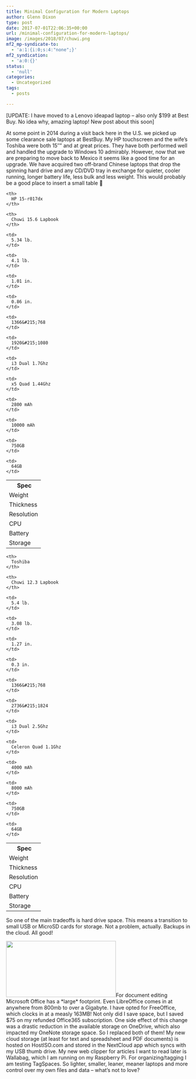 ```yaml
---
title: Minimal Configuration for Modern Laptops
author: Glenn Dixon
type: post
date: 2017-07-01T22:06:35+00:00
url: /minimal-configuration-for-modern-laptops/
image: /images/2018/07/chuwi.png
mf2_mp-syndicate-to:
  - 'a:1:{i:0;s:4:"none";}'
mf2_syndication:
  - 'a:0:{}'
status:
  - 'null'
categories:
  - Uncategorized
tags:
  - posts

---
```

[UPDATE: I have moved to a Lenovo ideapad laptop &#8211; also only $199 at Best Buy. No idea why, amazing laptop! New post about this soon]

At some point in 2014 during a visit back here in the U.S. we picked up some clearance sale laptops at BestBuy. My HP touchscreen and the wife&#8217;s Toshiba were both 15&#8243;&#8221; and at great prices. They have both performed well and handled the upgrade to Windows 10 admirably. However, now that we are preparing to move back to Mexico it seems like a good time for an upgrade. We have acquired two off-brand <a>Chinese laptops</a> that drop the spinning hard drive and any CD/DVD tray in exchange for quieter, cooler running, longer battery life, less bulk and less weight. This would probably be a good place to insert a small table 🙂

<table>
  <tr>
    <th>
       Spec
    </th>
    
    <th>
      HP 15-r017dx
    </th>
    
    <th>
      Chuwi 15.6 Lapbook
    </th>
  </tr>
  
  <tr>
    <td>
      Weight
    </td>
    
    <td>
      5.34 lb.
    </td>
    
    <td>
      4.1 lb.
    </td>
  </tr>
  
  <tr>
    <td>
      Thickness
    </td>
    
    <td>
      1.01 in.
    </td>
    
    <td>
      0.86 in.
    </td>
  </tr>
  
  <tr>
    <td>
      Resolution
    </td>
    
    <td>
      1366&#215;768
    </td>
    
    <td>
      1920&#215;1080
    </td>
  </tr>
  
  <tr>
    <td>
      CPU
    </td>
    
    <td>
      i3 Dual 1.7Ghz
    </td>
    
    <td>
      x5 Quad 1.44Ghz
    </td>
  </tr>
  
  <tr>
    <td>
      Battery
    </td>
    
    <td>
      2800 mAh
    </td>
    
    <td>
      10000 mAh
    </td>
  </tr>
  
  <tr>
    <td>
      Storage
    </td>
    
    <td>
      750GB
    </td>
    
    <td>
      64GB
    </td>
  </tr>
</table>

<table>
  <tr>
    <th>
       Spec
    </th>
    
    <th>
      Toshiba
    </th>
    
    <th>
      Chuwi 12.3 Lapbook
    </th>
  </tr>
  
  <tr>
    <td>
      Weight
    </td>
    
    <td>
      5.4 lb.
    </td>
    
    <td>
      3.08 lb.
    </td>
  </tr>
  
  <tr>
    <td>
      Thickness
    </td>
    
    <td>
      1.27 in.
    </td>
    
    <td>
      0.3 in.
    </td>
  </tr>
  
  <tr>
    <td>
      Resolution
    </td>
    
    <td>
      1366&#215;768
    </td>
    
    <td>
      2736&#215;1824
    </td>
  </tr>
  
  <tr>
    <td>
      CPU
    </td>
    
    <td>
      i3 Dual 2.5Ghz
    </td>
    
    <td>
      Celeron Quad 1.1Ghz
    </td>
  </tr>
  
  <tr>
    <td>
      Battery
    </td>
    
    <td>
      4000 mAh
    </td>
    
    <td>
      8000 mAh
    </td>
  </tr>
  
  <tr>
    <td>
      Storage
    </td>
    
    <td>
      750GB
    </td>
    
    <td>
      64GB
    </td>
  </tr>
</table>

So one of the main tradeoffs is hard drive space. This means a transition to small USB or MicroSD cards for storage. Not a problem, actually. Backups in the cloud. All good!

 <img class="alignnone size-medium wp-image-24" src="/images/2018/07/chuwi12.3-300x153.png" alt="" width="300" height="153" srcset="/images/2018/07/chuwi12.3-300x153.png 300w, /images/2018/07/chuwi12.3-768x392.png 768w, /images/2018/07/chuwi12.3-1024x523.png 1024w, /images/2018/07/chuwi12.3.png 1305w" sizes="(max-width: 300px) 100vw, 300px" />For document editing Microsoft Office has a &#42;large&#42; footprint. Even LibreOffice comes in at anywhere from 800mb to over a Gigabyte. I have opted for <a>FreeOffice</a>, which clocks in at a measly 163MB! Not only did I save space, but I saved $75 on my refunded Office365 subscription. One side effect of this change was a drastic reduction in the available storage on OneDrive, which also impacted my OneNote storage space. So I replaced both of them! My new cloud storage (at least for text and spreadsheet and PDF documents) is hosted on <a>HostISO.com</a> and stored in the NextCloud app which syncs with my USB thumb drive. My new web clipper for articles I want to read later is <a>Wallabag</a>, which I am running on my Raspberry Pi. For organizing/tagging I am testing <a>TagSpaces</a>. So lighter, smaller, leaner, meaner laptops and more control over my own files and data &#8211; what&#8217;s not to love?